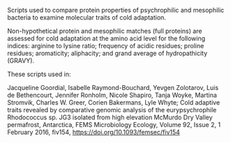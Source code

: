 Scripts used to compare protein properties  of psychrophilic and mesophilic bacteria to examine molecular traits of cold adaptation. 

Non-hypothetical protein and mesophilic matches (full proteins) are assessed for cold adaptation at the amino acid level for the following indices: arginine to lysine ratio; frequency of acidic residues; proline residues; aromaticity; aliphacity; and grand average of hydropathicity (GRAVY). 

These scripts used in: 

 Jacqueline Goordial, Isabelle Raymond-Bouchard, Yevgen Zolotarov, Luis de Bethencourt, Jennifer Ronholm, Nicole Shapiro, Tanja Woyke, Martina Stromvik, Charles W. Greer, Corien Bakermans, Lyle Whyte; Cold adaptive traits revealed by comparative genomic analysis of the eurypsychrophile Rhodococcus sp. JG3 isolated from high elevation McMurdo Dry Valley permafrost, Antarctica, FEMS Microbiology Ecology, Volume 92, Issue 2, 1 February 2016, fiv154, https://doi.org/10.1093/femsec/fiv154
